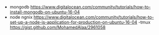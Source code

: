 - mongodb
    https://www.digitalocean.com/community/tutorials/how-to-install-mongodb-on-ubuntu-16-04
- node ngnix
    https://www.digitalocean.com/community/tutorials/how-to-set-up-a-node-js-application-for-production-on-ubuntu-16-04
-tmux
    https://gist.github.com/MohamedAlaa/2961058

